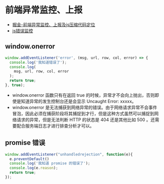 # 前端异常监控、上报

- [掘金-前端异常监控、上报及js压缩代码定位](https://juejin.im/post/5b55c3495188251acb0cf907)
- [js错误监控](https://www.cnblogs.com/warm-stranger/p/9417084.html)

## window.onerror

```js
window.addEventListener('error', (msg, url, row, col, error) => {
  console.log('我知道错误了');
  console.log(
    msg, url, row, col, error
  );
  return true;
}, true);
```

- window.onerror 函数只有在返回 true 的时候，异常才不会向上抛出，否则即使是知道异常的发生控制台还是会显示 Uncaught Error: xxxxx。
- window.onerror 是无法捕获到网络异常的错误。由于网络请求异常不会事件冒泡，因此必须在捕获阶段将其捕捉到才行，但是这种方式虽然可以捕捉到网络请求的异常，但是无法判断 HTTP 的状态是 404 还是其他比如 500 。还需要配合服务端日志才进行排查分析才可以。

## promise 错误


```js
window.addEventListener("unhandledrejection", function(e){
  e.preventDefault()
  console.log('我知道 promise 的错误了');
  console.log(e.reason);
  return true;
});
```

